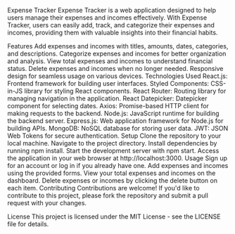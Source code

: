 Expense Tracker
Expense Tracker is a web application designed to help users manage their expenses and incomes effectively. With Expense Tracker, users can easily add, track, and categorize their expenses and incomes, providing them with valuable insights into their financial habits.

Features
Add expenses and incomes with titles, amounts, dates, categories, and descriptions.
Categorize expenses and incomes for better organization and analysis.
View total expenses and incomes to understand financial status.
Delete expenses and incomes when no longer needed.
Responsive design for seamless usage on various devices.
Technologies Used
React.js: Frontend framework for building user interfaces.
Styled Components: CSS-in-JS library for styling React components.
React Router: Routing library for managing navigation in the application.
React Datepicker: Datepicker component for selecting dates.
Axios: Promise-based HTTP client for making requests to the backend.
Node.js: JavaScript runtime for building the backend server.
Express.js: Web application framework for Node.js for building APIs.
MongoDB: NoSQL database for storing user data.
JWT: JSON Web Tokens for secure authentication.
Setup
Clone the repository to your local machine.
Navigate to the project directory.
Install dependencies by running npm install.
Start the development server with npm start.
Access the application in your web browser at http://localhost:3000.
Usage
Sign up for an account or log in if you already have one.
Add expenses and incomes using the provided forms.
View your total expenses and incomes on the dashboard.
Delete expenses or incomes by clicking the delete button on each item.
Contributing
Contributions are welcome! If you'd like to contribute to this project, please fork the repository and submit a pull request with your changes.

License
This project is licensed under the MIT License - see the LICENSE file for details.
